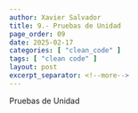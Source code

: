 ```yaml
---
author: Xavier Salvador
title: 9.- Pruebas de Unidad
page_order: 09
date: 2025-02-17
categories: [ "clean_code" ]
tags: [ "clean code" ]
layout: post
excerpt_separator: <!--more-->
---
```


Pruebas de Unidad